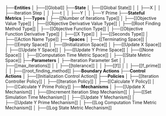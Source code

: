 ├──**Entities**
│   ├──[[Global]]
├──**State**
│   ├──[[Global State]]
│   │   ├──X
│   │   ├──Iteration Step
│   │   ├──t
│   │   ├──Y
│   │   ├──Y Prime
├──**Stateful Metrics**
├──**Types**
│   ├──[[Number of Iterations Type]]
│   ├──[[Objective Value Type]]
│   ├──[[Objective Derivative Value Type]]
│   ├──[[Root Finding Method Type]]
│   ├──[[Objective Function Type]]
│   ├──[[Objective Function Derivative Type]]
│   ├──[[X Type]]
│   ├──[[Seconds Type]]
│   ├──[[Action Name Type]]
├──**Spaces**
│   ├──[[Terminating Space]]
│   ├──[[Empty Space]]
│   ├──[[Initialization Space]]
│   ├──[[Update X Space]]
│   ├──[[Update Y Space]]
│   ├──[[Update Y Prime Space]]
│   ├──[[None Space]]
│   ├──[[Computation Time Metric Space]]
│   ├──[[State Metric Space]]
├──**Parameters**
│   ├──Iteration Parameter Set
│   │   ├──[[max_iterations]]
│   │   ├──[[tolerance]]
│   │   ├──[[f]]
│   │   ├──[[f_prime]]
│   │   ├──[[root_finding_method]]
├──**Boundary Actions**
├──**Control Actions**
│   ├──[[Initialization Control Action]]
├──**Policies**
│   ├──[[Iteration Controller Policy]]
│   ├──[[Iteration Policy]]
│   ├──[[Calculate Y Policy]]
│   ├──[[Calculate Y Prime Policy]]
├──**Mechanisms**
│   ├──[[Update X Mechanism]]
│   ├──[[Increment Iteration Step Mechanism]]
│   ├──[[Set Simulation Time Mechanism]]
│   ├──[[Update Y Mechanism]]
│   ├──[[Update Y Prime Mechanism]]
│   ├──[[Log Computation Time Metric Mechanism]]
│   ├──[[Log State Metric Mechanism]]
